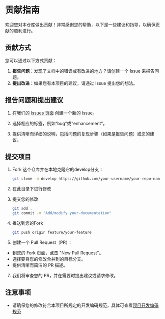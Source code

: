 # 贡献指南

欢迎您对本仓库做出贡献！非常感谢您的帮助，以下是一些建议和指导，以确保贡献的顺利进行。

## 贡献方式

您可以通过以下方式贡献：

1. **报告问题**：发现了文档中的错误或有改进的地方？请创建一个 Issue 来报告问题。
2. **提出改进**：如果您有本项目的建议，请通过 Issue 提出您的想法。

## 报告问题和提出建议

1. 在我们的 [Issues 页面](https://github.com/JackLau1222/OpenConverter/issues) 创建一个新的 Issue。

2. 选择相应的标签，例如“bug”或“enhancement”。

3. 提供清晰而详细的说明，包括问题的复现步骤（如果是报告问题）或您的建议。

## 提交项目

1. Fork 这个仓库并在本地克隆它的develop分支：

    ```bash
   git clone -b develop https://github.com/your-username/your-repo-name.git
   ```
   
2. 在此目录下进行修改
   
    
   
4. 提交您的修改
    ```bash
    git add .
    git commit -m "Add/modify your-documentation"
    ```
    
5. 推送到您的Fork
    ```bash
    git push origin feature/your-feature
    ```
    
6. 创建一个 Pull Request（PR）：

- 到您的 Fork 页面，点击 "New Pull Request"。
- 选择要将您的修改合并到的目标分支。
- 提供清晰而简洁的 PR 描述。
7. 我们将审查您的 PR，并在需要时提出建议或请求修改。

## 注意事项

- 请确保您的修改符合本项目所规定的开发编码规范，具体可查看[项目开发编码规范](https://github.com/JackLau1222/OpenConverter/blob/develop/README.md)